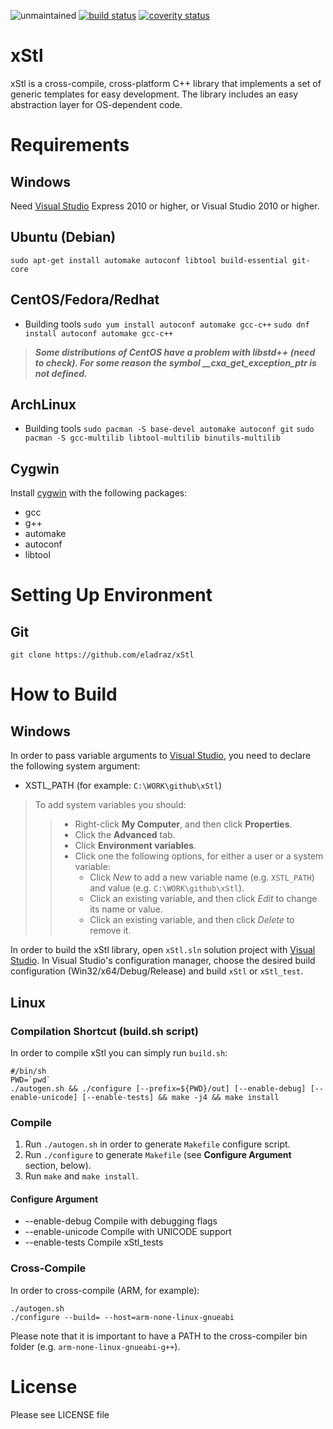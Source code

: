 ![unmaintained](http://img.shields.io/badge/status-unmaintained-red.png)
[![build status](https://travis-ci.org/eladraz/xStl.svg?branch=master)](https://travis-ci.org/eladraz/xStl/)
[![coverity status](https://scan.coverity.com/projects/10737/badge.svg)](https://scan.coverity.com/projects/eladraz-xstl)

xStl
====
xStl is a cross-compile, cross-platform C++ library that implements a set of generic templates for easy development.
The library includes an easy abstraction layer for OS-dependent code.

Requirements
============
Windows
-------
Need [Visual Studio](http://www.visualstudio.com/en-us/products/visual-studio-express-vs.aspx) Express 2010 or higher, or Visual Studio 2010 or higher.

Ubuntu (Debian)
---------------
`sudo apt-get install automake autoconf libtool build-essential git-core`

CentOS/Fedora/Redhat
--------------------
* Building tools
    `sudo yum install autoconf automake gcc-c++`
    `sudo dnf install autoconf automake gcc-c++`
> ***Some distributions of CentOS have a problem with libstd++ (need to check). For some reason the symbol __cxa_get_exception_ptr is not defined.***

ArchLinux
---------
* Building tools
    `sudo pacman -S base-devel automake autoconf git`
    `sudo pacman -S gcc-multilib libtool-multilib binutils-multilib`

Cygwin
------
Install [cygwin](http://www.cygwin.com/) with the following packages:
* gcc
* g++
* automake
* autoconf
* libtool

Setting Up Environment
======================
Git
---
```
git clone https://github.com/eladraz/xStl
```

How to Build
============
Windows
-------
In order to pass variable arguments to [Visual Studio](http://www.visualstudio.com/en-us/products/visual-studio-express-vs.aspx), you need to declare the following system argument:
* XSTL_PATH (for example: `C:\WORK\github\xStl`)

> To add system variables you should:
>> * Right-click **My Computer**, and then click **Properties**.
>> * Click the **Advanced** tab.
>> * Click **Environment variables**.
>> * Click one the following options, for either a user or a system variable:
>>    * Click *New* to add a new variable name (e.g. `XSTL_PATH`) and value (e.g. `C:\WORK\github\xStl`).
>>    * Click an existing variable, and then click *Edit* to change its name or value.
>>    * Click an existing variable, and then click *Delete* to remove it.

In order to build the xStl library, open `xStl.sln` solution project with [Visual Studio](http://www.visualstudio.com/en-us/products/visual-studio-express-vs.aspx).
In Visual Studio's configuration manager, choose the desired build configuration (Win32/x64/Debug/Release) and build `xStl` or `xStl_test`.

Linux
-----
### Compilation Shortcut (build.sh script)
In order to compile xStl you can simply run `build.sh`:
```
#/bin/sh
PWD=`pwd`
./autogen.sh && ./configure [--prefix=${PWD}/out] [--enable-debug] [--enable-unicode] [--enable-tests] && make -j4 && make install
```

### Compile
1. Run `./autogen.sh` in order to generate `Makefile` configure script.
2. Run `./configure` to generate `Makefile` (see **Configure Argument** section, below).
3. Run `make` and `make install`.

#### Configure Argument
* --enable-debug      Compile with debugging flags
* --enable-unicode    Compile with UNICODE support
* --enable-tests      Compile xStl_tests

### Cross-Compile
In order to cross-compile (ARM, for example):
```
./autogen.sh
./configure --build= --host=arm-none-linux-gnueabi
```
Please note that it is important to have a PATH to the cross-compiler bin folder (e.g. `arm-none-linux-gnueabi-g++`).

License
=======
Please see LICENSE file
